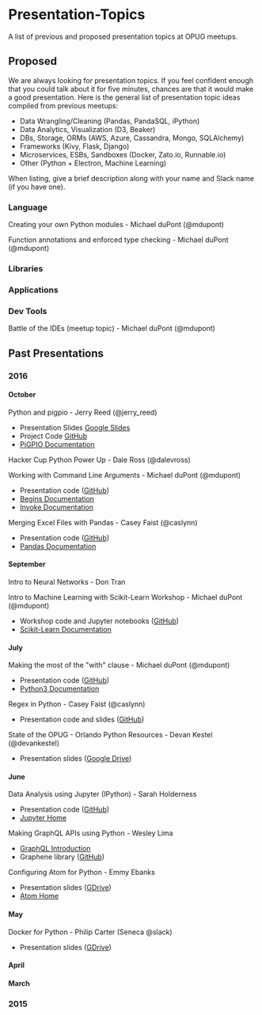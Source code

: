 # Presentation-Topics
A list of previous and proposed presentation topics at OPUG meetups.

## Proposed

We are always looking for presentation topics. If you feel confident enough that you could talk about it for five minutes, chances are that it would make a good presentation. Here is the general list of presentation topic ideas compiled from previous meetups:

* Data Wrangling/Cleaning (Pandas, PandaSQL, iPython)
* Data Analytics, Visualization (D3, Beaker)
* DBs, Storage, ORMs (AWS, Azure, Cassandra, Mongo, SQLAlchemy)
* Frameworks (Kivy, Flask, Django)
* Microservices, ESBs, Sandboxes (Docker, Zato.io, Runnable.io)
* Other (Python + Electron, Machine Learning)

When listing, give a brief description along with your name and Slack name (if you have one).

### Language

Creating your own Python modules - Michael duPont (@mdupont)

Function annotations and enforced type checking - Michael duPont (@mdupont)

### Libraries

### Applications

### Dev Tools

Battle of the IDEs (meetup topic) - Michael duPont (@mdupont)

## Past Presentations
### 2016
#### October

Python and pigpio - Jerry Reed (@jerry_reed)
* Presentation Slides [Google Slides](https://docs.google.com/presentation/d/1KsLrKsd9pAwr08cmIkYCs39lZk0snvWxgbmxwQsaE5c/edit#slide=id.gd9c453428_0_16)
* Project Code [GitHub](https://github.com/greed9/bats/blob/master/blue_bat2.py)
* [PiGPIO Documentation](http://abyz.co.uk/rpi/pigpio/)

Hacker Cup Python Power Up - Dale Ross (@dalevross)

Working with Command Line Arguments - Michael duPont (@mdupont)
* Presentation code ([GitHub](https://github.com/orlandopython/Mini-Talk-Example-Code/tree/master/Reading-Command-Line-Parameters))
* [Begins Documentation](https://pypi.python.org/pypi/begins/0.9)
* [Invoke Documentation](https://pypi.python.org/pypi/invoke/0.13.0)

Merging Excel Files with Pandas - Casey Faist (@caslynn)
* Presentation code ([GitHub](https://github.com/Cascode6/ExcellentPandas))
* [Pandas Documentation](http://pandas.pydata.org)

#### September
Intro to Neural Networks - Don Tran

Intro to Machine Learning with Scikit-Learn Workshop - Michael duPont (@mdupont)
* Workshop code and Jupyter notebooks ([GitHub](https://github.com/orlandopython/ML-Workshop))
* [Scikit-Learn Documentation](http://scikit-learn.org)

#### July
Making the most of the "with" clause - Michael duPont (@mdupont)
* Presentation code ([GitHub](https://github.com/orlandopython/Python-Fundamentals/blob/master/with_statement.py))
* [Python3 Documentation](https://docs.python.org/3/reference/compound_stmts.html#with)

Regex in Python - Casey Faist (@caslynn)
* Presentation code and slides ([GitHub](https://github.com/Cascode6/RegexReIntro))
 
State of the OPUG - Orlando Python Resources - Devan Kestel (@devankestel)
* Presentation slides ([Google Drive](https://drive.google.com/file/d/0B1fKmYPqMnBLUzFqYzdBN1FUWWM/view?usp=sharing))

#### June
Data Analysis using Jupyter (IPython) - Sarah Holderness
* Presentation code ([GitHub](https://github.com/orlandopython/OPUG-Jupyter))
* [Jupyter Home](http://jupyter.org/)

Making GraphQL APIs using Python - Wesley Lima
* [GraphQL Introduction](http://graphql.org/docs/getting-started/)
* Graphene library  ([GitHub](https://github.com/graphql-python/graphene))

Configuring Atom for Python - Emmy Ebanks
* Presentation slides ([GDrive](https://drive.google.com/file/d/0B3Ufn4i9X_--NDVfdzRPTW0ybTA/view?usp=sharing))
* [Atom Home](https://atom.io/)

#### May
Docker for Python - Philip Carter (Seneca @slack)
* Presentation slides ([GDrive](https://docs.google.com/presentation/d/1mJ2HsOVxhigdZzCu82Cz_FJNmWq6bIqy_U9cC0hm_do/edit?usp=sharing))


#### April

#### March

### 2015
